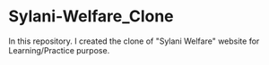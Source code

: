 # Sylani-Welfare_Clone
In this repository. I created the clone of "Sylani Welfare" website for Learning/Practice purpose.
